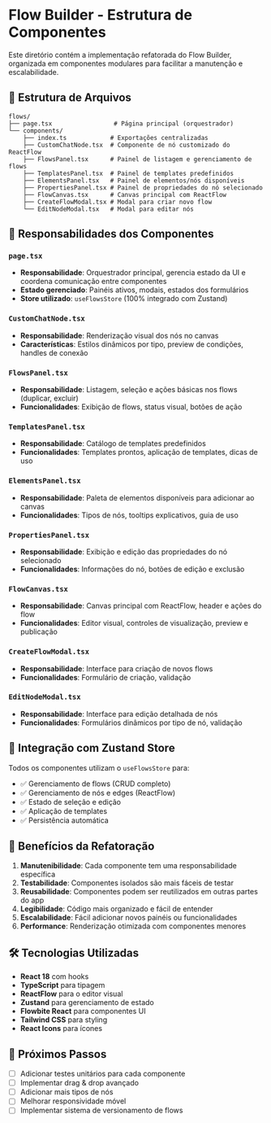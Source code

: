 # Flow Builder - Estrutura de Componentes

Este diretório contém a implementação refatorada do Flow Builder, organizada em componentes modulares para facilitar a manutenção e escalabilidade.

## 📁 Estrutura de Arquivos

```
flows/
├── page.tsx                 # Página principal (orquestrador)
└── components/
    ├── index.ts            # Exportações centralizadas
    ├── CustomChatNode.tsx  # Componente de nó customizado do ReactFlow
    ├── FlowsPanel.tsx      # Painel de listagem e gerenciamento de flows
    ├── TemplatesPanel.tsx  # Painel de templates predefinidos
    ├── ElementsPanel.tsx   # Painel de elementos/nós disponíveis
    ├── PropertiesPanel.tsx # Painel de propriedades do nó selecionado
    ├── FlowCanvas.tsx      # Canvas principal com ReactFlow
    ├── CreateFlowModal.tsx # Modal para criar novo flow
    └── EditNodeModal.tsx   # Modal para editar nós
```

## 🎯 Responsabilidades dos Componentes

### `page.tsx`

- **Responsabilidade**: Orquestrador principal, gerencia estado da UI e coordena comunicação entre componentes
- **Estado gerenciado**: Painéis ativos, modais, estados dos formulários
- **Store utilizado**: `useFlowsStore` (100% integrado com Zustand)

### `CustomChatNode.tsx`

- **Responsabilidade**: Renderização visual dos nós no canvas
- **Características**: Estilos dinâmicos por tipo, preview de condições, handles de conexão

### `FlowsPanel.tsx`

- **Responsabilidade**: Listagem, seleção e ações básicas nos flows (duplicar, excluir)
- **Funcionalidades**: Exibição de flows, status visual, botões de ação

### `TemplatesPanel.tsx`

- **Responsabilidade**: Catálogo de templates predefinidos
- **Funcionalidades**: Templates prontos, aplicação de templates, dicas de uso

### `ElementsPanel.tsx`

- **Responsabilidade**: Paleta de elementos disponíveis para adicionar ao canvas
- **Funcionalidades**: Tipos de nós, tooltips explicativos, guia de uso

### `PropertiesPanel.tsx`

- **Responsabilidade**: Exibição e edição das propriedades do nó selecionado
- **Funcionalidades**: Informações do nó, botões de edição e exclusão

### `FlowCanvas.tsx`

- **Responsabilidade**: Canvas principal com ReactFlow, header e ações do flow
- **Funcionalidades**: Editor visual, controles de visualização, preview e publicação

### `CreateFlowModal.tsx`

- **Responsabilidade**: Interface para criação de novos flows
- **Funcionalidades**: Formulário de criação, validação

### `EditNodeModal.tsx`

- **Responsabilidade**: Interface para edição detalhada de nós
- **Funcionalidades**: Formulários dinâmicos por tipo de nó, validação

## 🔄 Integração com Zustand Store

Todos os componentes utilizam o `useFlowsStore` para:

- ✅ Gerenciamento de flows (CRUD completo)
- ✅ Gerenciamento de nós e edges (ReactFlow)
- ✅ Estado de seleção e edição
- ✅ Aplicação de templates
- ✅ Persistência automática

## 🚀 Benefícios da Refatoração

1. **Manutenibilidade**: Cada componente tem uma responsabilidade específica
2. **Testabilidade**: Componentes isolados são mais fáceis de testar
3. **Reusabilidade**: Componentes podem ser reutilizados em outras partes do app
4. **Legibilidade**: Código mais organizado e fácil de entender
5. **Escalabilidade**: Fácil adicionar novos painéis ou funcionalidades
6. **Performance**: Renderização otimizada com componentes menores

## 🛠️ Tecnologias Utilizadas

- **React 18** com hooks
- **TypeScript** para tipagem
- **ReactFlow** para o editor visual
- **Zustand** para gerenciamento de estado
- **Flowbite React** para componentes UI
- **Tailwind CSS** para styling
- **React Icons** para ícones

## 📝 Próximos Passos

- [ ] Adicionar testes unitários para cada componente
- [ ] Implementar drag & drop avançado
- [ ] Adicionar mais tipos de nós
- [ ] Melhorar responsividade móvel
- [ ] Implementar sistema de versionamento de flows
